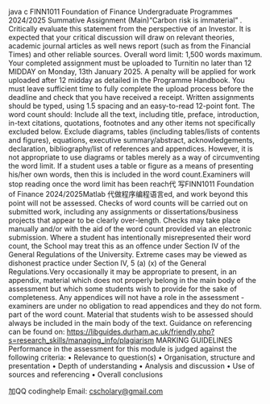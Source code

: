 java c FINN1011 Foundation of Finance Undergraduate Programmes 2024/2025 Summative Assignment (Main)“Carbon risk is immaterial” . Critically evaluate this statement from the perspective of an Investor. It is expected that your critical discussion will draw on relevant theories, academic journal articles as well news report (such as from the Financial Times) and other reliable sources. Overall word limit: 1,500 words maximum. Your completed assignment  must  be  uploaded  to Turnitin  no  later than  12  MIDDAY  on Monday, 13th January 2025. A penalty will be applied for work uploaded after 12 midday as detailed in the Programme Handbook. You must leave sufficient time to fully complete the upload process before the deadline and check that you have received a receipt. Written assignments should be typed, using 1.5 spacing and an easy-to-read 12-point font. The word count should: Include  all  the  text,  including  title,  preface,  introduction,  in-text  citations,  quotations, footnotes and any other items not specifically excluded below. Exclude  diagrams,  tables  (including  tables/lists  of  contents  and  figures),  equations, executive   summary/abstract,   acknowledgements,   declaration,    bibliography/list   of references and appendices.  However, it is not appropriate to use diagrams or tables merely as a way of circumventing the word limit. If a student uses a table or figure as a means of presenting his/her own words, then this is included in the word count.Examiners will stop reading once the word limit has been reach代 写FINN1011 Foundation of Finance 2024/2025Matlab 代做程序编程语言ed, and work beyond this point will not be assessed. Checks of word counts will be carried out on submitted work, including any assignments or dissertations/business projects that appear to be clearly over-length. Checks may take place manually and/or with the aid of the word count provided via an electronic submission. Where a student has intentionally misrepresented their word count, the School may treat this as an offence under Section  IV of the General Regulations of the University. Extreme cases may be viewed as dishonest practice under Section IV, 5 (a) (x) of the General Regulations.Very occasionally it may be appropriate to present, in an appendix, material which does not properly belong in the main body of the assessment but which some students wish to provide for the sake of completeness. Any appendices will  not  have a  role  in the  assessment - examiners are under no obligation to read appendices and they do not form. part of the word count. Material that students wish to be assessed should always be included in the main body of the text. Guidance on referencing can be found on: https://libguides.durham.ac.uk/friendly.php?s=research_skills/managing_info/plagiarism MARKING GUIDELINES Performance in the assessment for this module is judged against the following criteria: •    Relevance to question(s) •    Organisation, structure and presentation •    Depth of understanding •    Analysis and discussion •    Use of sources and referencing •    Overall conclusions

加QQ codinghelp Email: cscholary@gmail.com
